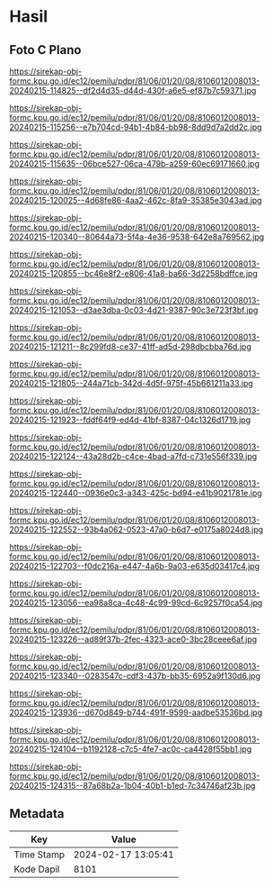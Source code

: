 # Hasil

## Foto C Plano

https://sirekap-obj-formc.kpu.go.id/ec12/pemilu/pdpr/81/06/01/20/08/8106012008013-20240215-114825--df2d4d35-d44d-430f-a6e5-ef87b7c59371.jpg

https://sirekap-obj-formc.kpu.go.id/ec12/pemilu/pdpr/81/06/01/20/08/8106012008013-20240215-115256--e7b704cd-94b1-4b84-bb98-8dd9d7a2dd2c.jpg

https://sirekap-obj-formc.kpu.go.id/ec12/pemilu/pdpr/81/06/01/20/08/8106012008013-20240215-115635--06bce527-06ca-479b-a259-60ec69171660.jpg

https://sirekap-obj-formc.kpu.go.id/ec12/pemilu/pdpr/81/06/01/20/08/8106012008013-20240215-120025--4d68fe86-4aa2-462c-8fa9-35385e3043ad.jpg

https://sirekap-obj-formc.kpu.go.id/ec12/pemilu/pdpr/81/06/01/20/08/8106012008013-20240215-120340--80644a73-5f4a-4e36-9538-642e8a769562.jpg

https://sirekap-obj-formc.kpu.go.id/ec12/pemilu/pdpr/81/06/01/20/08/8106012008013-20240215-120855--bc46e8f2-e806-41a8-ba66-3d2258bdffce.jpg

https://sirekap-obj-formc.kpu.go.id/ec12/pemilu/pdpr/81/06/01/20/08/8106012008013-20240215-121053--d3ae3dba-0c03-4d21-9387-90c3e723f3bf.jpg

https://sirekap-obj-formc.kpu.go.id/ec12/pemilu/pdpr/81/06/01/20/08/8106012008013-20240215-121211--8c299fd8-ce37-41ff-ad5d-298dbcbba76d.jpg

https://sirekap-obj-formc.kpu.go.id/ec12/pemilu/pdpr/81/06/01/20/08/8106012008013-20240215-121805--244a71cb-342d-4d5f-975f-45b661211a33.jpg

https://sirekap-obj-formc.kpu.go.id/ec12/pemilu/pdpr/81/06/01/20/08/8106012008013-20240215-121923--fddf64f9-ed4d-41bf-8387-04c1326d1719.jpg

https://sirekap-obj-formc.kpu.go.id/ec12/pemilu/pdpr/81/06/01/20/08/8106012008013-20240215-122124--43a28d2b-c4ce-4bad-a7fd-c731e556f339.jpg

https://sirekap-obj-formc.kpu.go.id/ec12/pemilu/pdpr/81/06/01/20/08/8106012008013-20240215-122440--0936e0c3-a343-425c-bd94-e41b9021781e.jpg

https://sirekap-obj-formc.kpu.go.id/ec12/pemilu/pdpr/81/06/01/20/08/8106012008013-20240215-122552--93b4a062-0523-47a0-b6d7-e0175a8024d8.jpg

https://sirekap-obj-formc.kpu.go.id/ec12/pemilu/pdpr/81/06/01/20/08/8106012008013-20240215-122703--f0dc216a-e447-4a6b-9a03-e635d03417c4.jpg

https://sirekap-obj-formc.kpu.go.id/ec12/pemilu/pdpr/81/06/01/20/08/8106012008013-20240215-123056--ea98a8ca-4c48-4c99-99cd-6c9257f0ca54.jpg

https://sirekap-obj-formc.kpu.go.id/ec12/pemilu/pdpr/81/06/01/20/08/8106012008013-20240215-123226--ad89f37b-2fec-4323-ace0-3bc28ceee6af.jpg

https://sirekap-obj-formc.kpu.go.id/ec12/pemilu/pdpr/81/06/01/20/08/8106012008013-20240215-123340--0283547c-cdf3-437b-bb35-6952a9f130d6.jpg

https://sirekap-obj-formc.kpu.go.id/ec12/pemilu/pdpr/81/06/01/20/08/8106012008013-20240215-123936--d670d849-b744-491f-9599-aadbe53536bd.jpg

https://sirekap-obj-formc.kpu.go.id/ec12/pemilu/pdpr/81/06/01/20/08/8106012008013-20240215-124104--b1192128-c7c5-4fe7-ac0c-ca4428f55bb1.jpg

https://sirekap-obj-formc.kpu.go.id/ec12/pemilu/pdpr/81/06/01/20/08/8106012008013-20240215-124315--87a68b2a-1b04-40b1-b1ed-7c34746af23b.jpg


## Metadata

| Key        | Value               |
| ---------- | ------------------- |
| Time Stamp | 2024-02-17 13:05:41 |
| Kode Dapil | 8101                |



